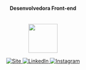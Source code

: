 
 
#### <p align="center">Desenvolvedora Front-end</p> 
<br> 
<div  align="center">  
 
  <a href="https://fernandadegolin.github.io/fernandadegolin/" target="_blank">
  <img margin-top:"20px" width="80" src="[https://ik.imagekit.io/fernandadegolin/fe_ubZ9V1aBl.png](https://fernandadegolin.github.io/fernandadegolin/src/assets/img/fe.png)"/></a> 
 
 
<!-- Site -->
<p align="center"> 
  
  <a href="https://fernandadegolin.github.io/fernandadegolin/" target="_blank">
    <img alt="Site" src="https://img.shields.io/twitter/url?label=Site&logoColor=white&style=for-the-badge&url=https%3A%2F%2Ffernandadegolin.github.io%2Ffernandadegolin%2F">
  </a>


<!-- LinkedIn -->
  <a href="https://www.linkedin.com/in/fernandadegolin/">
    <img alt="LinkedIn" src="https://img.shields.io/twitter/url?label=linkedin&logo=linkedin&logoColor=white&style=for-the-badge&url=https%3A%2F%2Fwww.linkedin.com%2Fin%2Ffernandadegolin%2F">
  </a>
  
  
  <!-- Instagram -->
  <a href="https://www.instagram.com/fernandadegolin/">
    <img alt="Instagram" src="https://img.shields.io/twitter/url?label=instagram&logo=instagram&logoColor=white&style=for-the-badge&url=https%3A%2F%2Fwww.instagram.com%2Ffernandadegolin%2F">
  </a>
  </p>
</div> 
